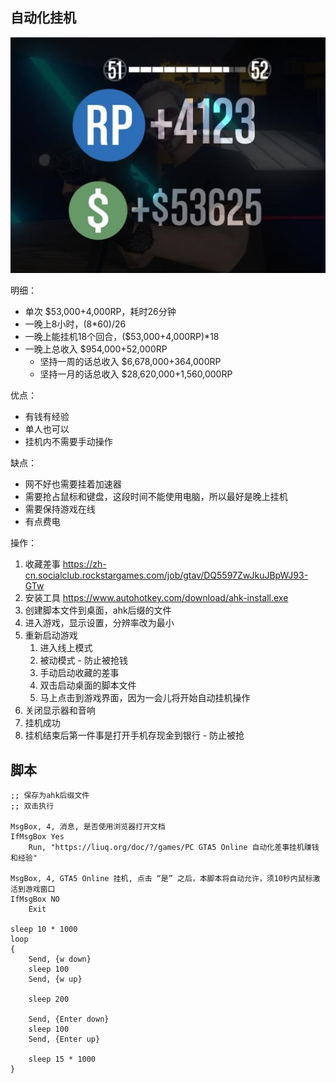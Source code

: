 ## 自动化挂机

![](.img/photo_2020-05-30_05-23-36.jpg)

明细：

*   单次 $53,000+4,000RP，耗时26分钟
*   一晚上8小时，(8*60)/26
*   一晚上能挂机18个回合，($53,000+4,000RP)*18
*   一晚上总收入 $954,000+52,000RP
    *   坚持一周的话总收入 $6,678,000+364,000RP
    *   坚持一月的话总收入 $28,620,000+1,560,000RP

优点：

*   有钱有经验
*   单人也可以
*   挂机内不需要手动操作

缺点：

*   网不好也需要挂着加速器
*   需要抢占鼠标和键盘，这段时间不能使用电脑，所以最好是晚上挂机
*   需要保持游戏在线
*   有点费电

操作：

1.  收藏差事 <https://zh-cn.socialclub.rockstargames.com/job/gtav/DQ5597ZwJkuJBpWJ93-GTw>
2.  安装工具 <https://www.autohotkey.com/download/ahk-install.exe>
3.  创建脚本文件到桌面，ahk后缀的文件
4.  进入游戏，显示设置，分辨率改为最小
5.  重新启动游戏
    1.  进入线上模式
    2.  被动模式 - 防止被抢钱
    3.  手动启动收藏的差事
    4.  双击启动桌面的脚本文件
    5.  马上点击到游戏界面，因为一会儿将开始自动挂机操作
6.  关闭显示器和音响
7.  挂机成功
8.  挂机结束后第一件事是打开手机存现金到银行 - 防止被抢





## 脚本

```
;; 保存为ahk后缀文件
;; 双击执行

MsgBox, 4, 消息, 是否使用浏览器打开文档
IfMsgBox Yes
	Run, "https://liuq.org/doc/?/games/PC GTA5 Online 自动化差事挂机赚钱和经验"

MsgBox, 4, GTA5 Online 挂机, 点击 “是” 之后，本脚本将自动允许，须10秒内鼠标激活到游戏窗口
IfMsgBox NO
	Exit

sleep 10 * 1000
loop
{
    Send, {w down}
    sleep 100
    Send, {w up}
    
    sleep 200
    
    Send, {Enter down}
    sleep 100
    Send, {Enter up}
    
	sleep 15 * 1000
}
```

